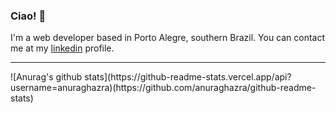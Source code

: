 ### Ciao! 👋
I'm a web developer based in Porto Alegre, southern Brazil.
You can contact me at my [linkedin](https://linkedin.com/in/luiz-brancher) profile. 

<hr>
![Anurag's github stats](https://github-readme-stats.vercel.app/api?username=anuraghazra)(https://github.com/anuraghazra/github-readme-stats)

<!--
**criptoluiz/criptoluiz** is a ✨ _special_ ✨ repository because its `README.md` (this file) appears on your GitHub profile.

Here are some ideas to get you started:

- 🔭 I’m currently working on ...
- 🌱 I’m currently learning ...
- 👯 I’m looking to collaborate on ...
- 🤔 I’m looking for help with ...
- 💬 Ask me about ...
- 📫 How to reach me: ...
- 😄 Pronouns: ...
- ⚡ Fun fact: ...
-->
